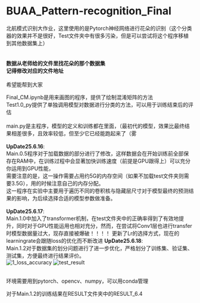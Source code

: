# BUAA_Pattern-recognition_Final
北航模式识别大作业，这里使用的是Pytorch神经网络进行花朵的识别（这个分类器的效果并不是很好，Test文件夹中有很多污染，但是可以尝试将这个程序移植到其他数据集上）<br />
<br />
<br />
**数据从老师给的文件里找花朵的那个数据集**<br />
**记得修改对应的文件地址**<br />
<br />
希望能帮到大家<br />

Final_CM.ipynb是用来画图的程序，提供了绘制混淆矩阵的方法<br />
Test1.0_py提供了单独调用模型对数据进行分类的方法，可以用于训练结束后的评估<br />
<br />
main.py是主程序，模型的定义和训练都在里面，（最初代的模型，效果比最终结果相差很多，且效率较低，但至少它已经能跑起来了（雾<br />
<br />
__**UpDate25.6.16**__:  
Main.0.5程序对于加载数据的部分进行了修改，这样数据会在开始训练前全部保存在RAM中，在训练过程中会显著加快训练速度（前提是GPU跟得上）可以充分你运用到GPU性能，<br />
需要注意的是，这一操作需要占用约5G的内存空间（如果不加载test文件夹则需要3.5G），用的时候注意自己的内存分配。<br />
这一程序在实验中主要用于遍历不同的卷积核与隐藏层尺寸对于模型最终的预测结果的影响，为后续选择合适的模型参数做准备。<br />
<br />
__**UpDate25.6.17**__:<br />
Main.1.0中加入了transformer机制，在test文件夹中的正确率得到了有效地提升，同时对于GPU性能运用也相对充分，然而，在尝试将Conv1层也进行transfer时模型数据量过大，现存直接被爆破！！！！<bar/>
更新了Lr的选择方式，现在的learningrate会跟随loss的优化而不断改进
__**UpDate25.6.18**__:<br />
Main.1.2对于数据集的划分问题进行了进一步优化，严格划分了训练集、验证集、测试集，方便最终进行结果评价。<br />
![1_loss_accuracy](https://github.com/user-attachments/assets/ed5cce22-ee8e-4553-a806-c06440144d45)
![test_result](https://github.com/user-attachments/assets/3a08e351-8f3b-4f37-97e0-be440176b3da)



<br />
环境需要用到pytorch、opencv、numpy，可以用conda管理


  对于Main.1.2的训练结果在RESULT文件夹中的RESULT_6.4
